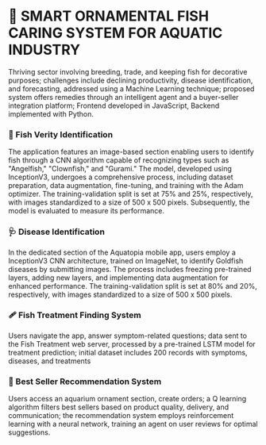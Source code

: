 # 🐠 SMART ORNAMENTAL FISH CARING SYSTEM FOR AQUATIC INDUSTRY 
Thriving sector involving breeding, trade, and keeping fish for decorative purposes; challenges include declining productivity, disease identification, and forecasting, addressed using a Machine Learning technique; proposed system offers remedies through an intelligent agent and a buyer-seller integration platform; Frontend developed in JavaScript, Backend implemented with Python.

<h3>🧬 Fish Verity Identification</h3>
<p>The application features an image-based section enabling users to identify fish through a CNN algorithm capable of recognizing types such as "Angelfish," "Clownfish," and "Gurami." The model, developed using InceptionV3, undergoes a comprehensive process, including dataset preparation, data augmentation, fine-tuning, and training with the Adam optimizer. The training-validation split is set at 75% and 25%, respectively, with images standardized to a size of 500 x 500 pixels. Subsequently, the model is evaluated to measure its performance.</p>

<h3>🩺 Disease Identification</h3>
<p>In the dedicated section of the Aquatopia mobile app, users employ a InceptionV3 CNN architecture, trained on ImageNet, to identify Goldfish diseases by submitting images. The process includes freezing pre-trained layers, adding new layers, and implementing data augmentation for enhanced performance. The training-validation split is set at 80% and 20%, respectively, with images standardized to a size of 500 x 500 pixels.</p>

<h3>🩹 Fish Treatment Finding System</h3>
<p>Users navigate the app, answer symptom-related questions; data sent to the Fish Treatment web server, processed by a pre-trained LSTM model for treatment prediction; initial dataset includes 200 records with symptoms, diseases, and treatments</p>

<h3>📝 Best Seller Recommendation System</h3>
<p>Users access an aquarium ornament section, create orders; a Q learning algorithm filters best sellers based on product quality, delivery, and communication; the recommendation system employs reinforcement learning with a neural network, training an agent on user reviews for optimal suggestions.</p>
